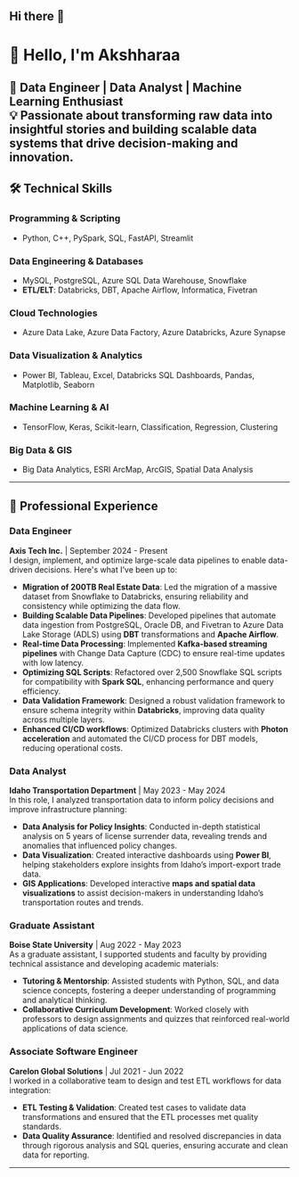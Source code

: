 ## Hi there 👋

<!--
**Akshharaa/Akshharaa** is a ✨ _special_ ✨ repository because its `README.md` (this file) appears on your GitHub profile.

Here are some ideas to get you started:

- 🔭 I’m currently working on ...
- 🌱 I’m currently learning ...
- 👯 I’m looking to collaborate on ...
- 🤔 I’m looking for help with ...
- 💬 Ask me about ...
- 📫 How to reach me: ...
- 😄 Pronouns: ...
- ⚡ Fun fact: ...
-->
# 👋 Hello, I'm Akshharaa  
🔹 **Data Engineer** | **Data Analyst** | **Machine Learning Enthusiast**  
💡 Passionate about transforming raw data into insightful stories and building scalable data systems that drive decision-making and innovation.
---

## 🛠️ **Technical Skills**

### **Programming & Scripting**  
- Python, C++, PySpark, SQL, FastAPI, Streamlit

### **Data Engineering & Databases**  
- MySQL, PostgreSQL, Azure SQL Data Warehouse, Snowflake  
- **ETL/ELT**: Databricks, DBT, Apache Airflow, Informatica, Fivetran

### **Cloud Technologies**  
- Azure Data Lake, Azure Data Factory, Azure Databricks, Azure Synapse

### **Data Visualization & Analytics**  
- Power BI, Tableau, Excel, Databricks SQL Dashboards, Pandas, Matplotlib, Seaborn

### **Machine Learning & AI**  
- TensorFlow, Keras, Scikit-learn, Classification, Regression, Clustering

### **Big Data & GIS**  
- Big Data Analytics, ESRI ArcMap, ArcGIS, Spatial Data Analysis

---

## 💼 **Professional Experience**

### **Data Engineer**  
**Axis Tech Inc.** | September 2024 - Present  
I design, implement, and optimize large-scale data pipelines to enable data-driven decisions. Here's what I’ve been up to:  
- **Migration of 200TB Real Estate Data**: Led the migration of a massive dataset from Snowflake to Databricks, ensuring reliability and consistency while optimizing the data flow.  
- **Building Scalable Data Pipelines**: Developed pipelines that automate data ingestion from PostgreSQL, Oracle DB, and Fivetran to Azure Data Lake Storage (ADLS) using **DBT** transformations and **Apache Airflow**.  
- **Real-time Data Processing**: Implemented **Kafka-based streaming pipelines** with Change Data Capture (CDC) to ensure real-time updates with low latency.  
- **Optimizing SQL Scripts**: Refactored over 2,500 Snowflake SQL scripts for compatibility with **Spark SQL**, enhancing performance and query efficiency.  
- **Data Validation Framework**: Designed a robust validation framework to ensure schema integrity within **Databricks**, improving data quality across multiple layers.  
- **Enhanced CI/CD workflows**: Optimized Databricks clusters with **Photon acceleration** and automated the CI/CD process for DBT models, reducing operational costs.

### **Data Analyst**  
**Idaho Transportation Department** | May 2023 - May 2024  
In this role, I analyzed transportation data to inform policy decisions and improve infrastructure planning:  
- **Data Analysis for Policy Insights**: Conducted in-depth statistical analysis on 5 years of license surrender data, revealing trends and anomalies that influenced policy changes.  
- **Data Visualization**: Created interactive dashboards using **Power BI**, helping stakeholders explore insights from Idaho’s import-export trade data.  
- **GIS Applications**: Developed interactive **maps and spatial data visualizations** to assist decision-makers in understanding Idaho’s transportation routes and trends.

### **Graduate Assistant**  
**Boise State University** | Aug 2022 - May 2023  
As a graduate assistant, I supported students and faculty by providing technical assistance and developing academic materials:  
- **Tutoring & Mentorship**: Assisted students with Python, SQL, and data science concepts, fostering a deeper understanding of programming and analytical thinking.  
- **Collaborative Curriculum Development**: Worked closely with professors to design assignments and quizzes that reinforced real-world applications of data science.  

### **Associate Software Engineer**  
**Carelon Global Solutions** | Jul 2021 - Jun 2022  
I worked in a collaborative team to design and test ETL workflows for data integration:  
- **ETL Testing & Validation**: Created test cases to validate data transformations and ensured that the ETL processes met quality standards.  
- **Data Quality Assurance**: Identified and resolved discrepancies in data through rigorous analysis and SQL queries, ensuring accurate and clean data for reporting.

---
